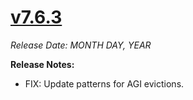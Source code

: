 # [v7.6.3](https://github.com/aerospike/aerolab/releases/tag/7.6.3)

_Release Date: MONTH DAY, YEAR_

**Release Notes:**
* FIX: Update patterns for AGI evictions.
